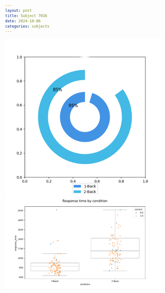 ```yaml
---
layout: post
title: Subject 7016
date: 2024-10-06
categories: subjects
---
```


![](data/7016/run-5/7016_accuracy_by_condition.png)
![](data/7016/run-5/7016_response_time_by_condition.png)
